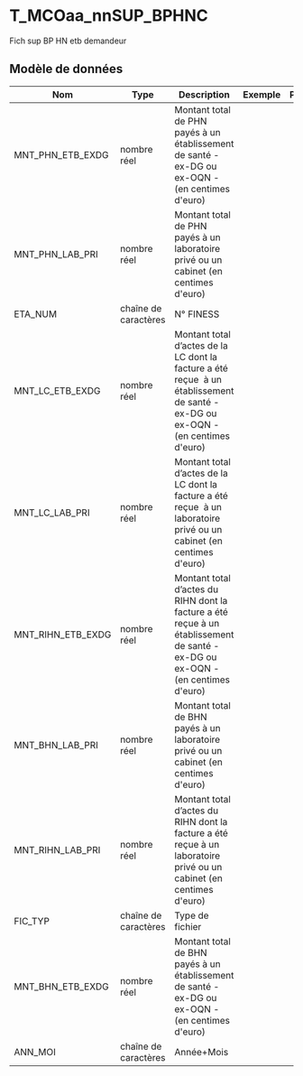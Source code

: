 # T_MCOaa_nnSUP_BPHNC

Fich sup BP HN etb demandeur


## Modèle de données

|Nom|Type|Description|Exemple|Propriétés|
|-|-|-|-|-|
|MNT_PHN_ETB_EXDG|nombre réel|Montant total de PHN payés à un établissement de santé - ex-DG ou ex-OQN - (en centimes d'euro)|||
|MNT_PHN_LAB_PRI|nombre réel|Montant total de PHN payés à un laboratoire privé ou un cabinet (en centimes d'euro)|||
|ETA_NUM|chaîne de caractères|N° FINESS|||
|MNT_LC_ETB_EXDG|nombre réel|Montant total d’actes de la LC dont la facture a été reçue  à un établissement de santé - ex-DG ou ex-OQN - (en centimes d'euro)|||
|MNT_LC_LAB_PRI|nombre réel|Montant total d’actes de la LC dont la facture a été reçue  à un laboratoire privé ou un cabinet (en centimes d'euro)|||
|MNT_RIHN_ETB_EXDG|nombre réel|Montant total d’actes du RIHN dont la facture a été reçue à un établissement de santé - ex-DG ou ex-OQN - (en centimes d'euro)|||
|MNT_BHN_LAB_PRI|nombre réel|Montant total de BHN payés à un laboratoire privé ou un cabinet (en centimes d'euro)|||
|MNT_RIHN_LAB_PRI|nombre réel|Montant total d’actes du RIHN dont la facture a été reçue à un laboratoire privé ou un cabinet (en centimes d'euro)|||
|FIC_TYP|chaîne de caractères|Type de fichier|||
|MNT_BHN_ETB_EXDG|nombre réel|Montant total de BHN payés à un établissement de santé - ex-DG ou ex-OQN - (en centimes d'euro)|||
|ANN_MOI|chaîne de caractères|Année+Mois|||
